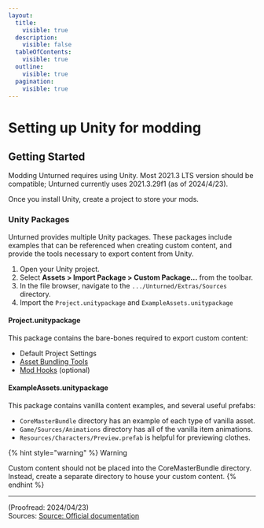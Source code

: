 ```yaml
---
layout:
  title:
    visible: true
  description:
    visible: false
  tableOfContents:
    visible: true
  outline:
    visible: true
  pagination:
    visible: true
---
```


# Setting up Unity for modding

## Getting Started

Modding Unturned requires using Unity. Most 2021.3 LTS version should be compatible; Unturned currently uses 2021.3.29f1 (as of 2024/4/23).

Once you install Unity, create a project to store your mods.

### Unity Packages

Unturned provides multiple Unity packages. These packages include examples that can be referenced when creating custom content, and provide the tools necessary to export content from Unity.

1. Open your Unity project.
2. Select **Assets > Import Package > Custom Package…** from the toolbar.
3. In the file browser, navigate to the `.../Unturned/Extras/Sources` directory.
4. Import the `Project.unitypackage` and `ExampleAssets.unitypackage`&#x20;

#### Project.unitypackage

This package contains the bare-bones required to export custom content:

* Default Project Settings
* [Asset Bundling Tools](https://docs.smartlydressedgames.com/en/stable/assets/asset-bundles.html#doc-asset-bundles)
* [Mod Hooks](https://docs.smartlydressedgames.com/en/stable/assets/mod-hooks.html#doc-assets-mod-hooks) (optional)

#### ExampleAssets.unitypackage

This package contains vanilla content examples, and several useful prefabs:

* `CoreMasterBundle` directory has an example of each type of vanilla asset.
* `Game/Sources/Animations` directory has all of the vanilla item animations.
* `Resources/Characters/Preview.prefab` is helpful for previewing clothes.

{% hint style="warning" %}
Warning

Custom content should not be placed into the CoreMasterBundle directory. Instead, create a separate directory to house your custom content.
{% endhint %}

***

(Proofread: 2024/04/23)\
Sources: [Source: Official documentation](https://docs.smartlydressedgames.com/en/stable/about/getting-started.html)
